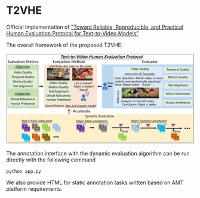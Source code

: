 # T2VHE

Official implementation of ["Toward Reliable, Reproducible, and Practical Human Evaluation Protocol for Text-to-Video Models"](https://arxiv.org/abs/2402.05011).

The overall framework of the proposed T2VHE:

![pipeline](pipeline-1.png)

The annotation interface with the dynamic evaluation algorithm can be run directly with the following command

```
python app.py
```

We also provide HTML for static annotation tasks written based on AMT platform requirements.
